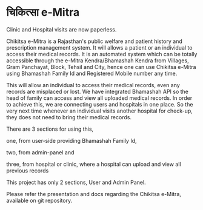 # चिकित्सा e-Mitra
Clinic and Hospital visits are now paperless.

Chikitsa e-Mitra is a Rajasthan's public welfare and patient history and prescription management system. It will allows a patient or an individual to access their medical records. It is an automated system which can be totally accessible through the e-Mitra Kendra/Bhamashah Kendra from Villages, Gram Panchayat, Block, Tehsil and City, hence one can use Chikitsa e-Mitra using Bhamashah Family Id and Registered Mobile number any time.

This will allow an individual to access their medical records, even any records are misplaced or lost. We have integrated Bhamashah API   so the head of family can access and view all uploaded medical records. In order to achieve this, we are connecting users and hospitals in one place. So the very next time whenever an individual visits another hospital for check-up, they does not need to bring their medical records.

There are 3 sections for using this, 

one, from user-side providing Bhamashah Family Id,

two, from admin-panel and

three, from hospital or clinic, where a hospital can upload and view all previous records

This project has only 2 sections, User and Admin Panel.

Please refer the presentation and docs regarding the Chikitsa e-Mitra, available on git repository.